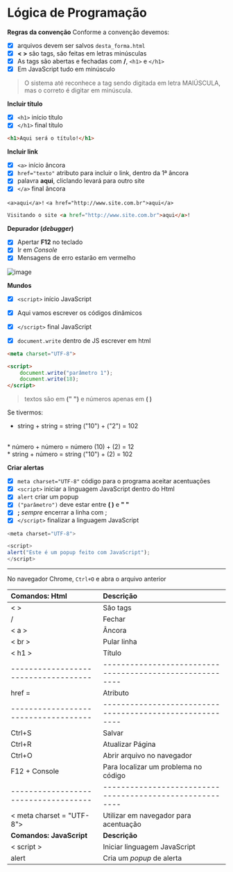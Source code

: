 # Lógica de Programação

**Regras da convenção**
Conforme a convenção devemos:
- [x] arquivos devem ser salvos `desta_forma.html`
- [x] **< >** são tags, são feitas em letras minúsculas
- [x] As tags são abertas e fechadas com **/**, `<h1>` e `</h1>`
- [x] Em JavaScript tudo em minúsculo

> O sistema até reconhece a tag sendo digitada em letra MAIÚSCULA, mas o correto é digitar em minúscula. 

**Incluir título**
- [x] `<h1>`  início título
- [x] `</h1>` final título
 
```html
<h1>Aqui será o título!</h1>
```

 **Incluir link**
- [x] `<a>` início âncora
- [x] `href="texto"` atributo para incluir o link, dentro da 1ª âncora
- [x] palavra **aqui**, cliclando levará para outro site
- [x] `</a>` final âncora
 
 `<a>aqui</a>!`
`<a href="http://www.site.com.br">aqui</a>`

 ```html
 Visitando o site <a href="http://www.site.com.br">aqui</a>!
 ```

**Depurador (*debugger*)**

- [x] Apertar **F12** no teclado
- [x] Ir em *Console*
- [x] Mensagens de erro estarão em vermelho

![image](https://user-images.githubusercontent.com/108991648/182258030-576ee244-b907-44cf-885f-8fd637cfaca4.png)

**Mundos**
- [x] `<script>` início JavaScript
- [x] Aqui vamos escrever os códigos dinâmicos
- [x] `</script>` final JavaScript

- [x] `document.write` dentro de JS escrever em html

```html
<meta charset="UTF-8">

<script>
    document.write("parâmetro 1");
    document.write(18);
</script>
```
> textos são em **(" ")** e números apenas em **( )**

Se tivermos:

* string + string = string
("10") + ("2") = 102
<br>
* número + número = número
(10) + (2) = 12
<br>
* string + número = string
("10") + (2) = 102

**Criar alertas**

- [x] `meta charset="UTF-8"` código para o programa aceitar acentuações
- [x] `<script>` iniciar a linguagem JavaScript dentro do Html
- [x] `alert` criar um popup
- [x] `("parâmetro")` deve estar entre **( )** e **" "**
- [x] **;** *sempre* encerrar a linha com ;   
- [x] `</script>` finalizar a linguagem JavaScript 

```JavaScript
<meta charset="UTF-8">

<script>
alert("Este é um popup feito com JavaScript");
</script>
```
_____

No navegador Chrome, `Ctrl+O` e abra o arquivo anterior


Comandos: Html | Descrição
:-|:-
< > | São tags
/ | Fechar
< a > | Âncora
< br > | Pular linha
< h1 > | Título
------------------------------------|--------------------------------------------------------
href = | Atributo
------------------------------------|--------------------------------------------------------
Ctrl+S | Salvar
Ctrl+R | Atualizar Página
Ctrl+O | Abrir arquivo no navegador
F12 + Console | Para localizar um problema no código
------------------------------------|--------------------------------------------------------
< meta charset = "UTF-8"> | Utilizar em navegador para acentuação
**Comandos: JavaScript** | **Descrição**
< script > | Iniciar linguagem JavaScript
alert | Cria um *popup* de alerta

